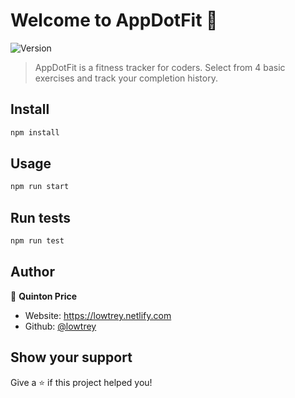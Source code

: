 # Welcome to AppDotFit 👋
![Version](https://img.shields.io/badge/version-0.1.0-blue.svg?cacheSeconds=2592000)

> AppDotFit is a fitness tracker for coders. Select from 4 basic exercises and track your completion history.

## Install

```sh
npm install
```

## Usage

```sh
npm run start
```

## Run tests

```sh
npm run test
```

## Author

👤 **Quinton Price**

* Website: https://lowtrey.netlify.com
* Github: [@lowtrey](https://github.com/lowtrey)

## Show your support

Give a ⭐️ if this project helped you!